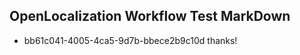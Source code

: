 ## OpenLocalization Workflow Test MarkDown
* bb61c041-4005-4ca5-9d7b-bbece2b9c10d 
thanks!<!--HONumber=12月16_HO3-->
